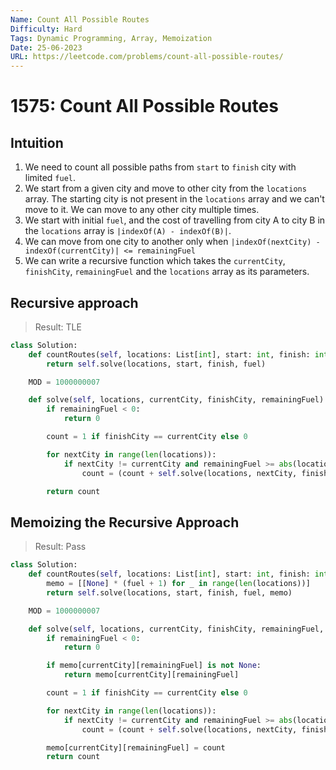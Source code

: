 ```yaml
---
Name: Count All Possible Routes
Difficulty: Hard
Tags: Dynamic Programming, Array, Memoization
Date: 25-06-2023
URL: https://leetcode.com/problems/count-all-possible-routes/
---
```


# 1575: Count All Possible Routes

## Intuition

1. We need to count all possible paths from `start` to `finish` city with limited `fuel`.
2. We start from a given city and move to other city from the `locations` array. The starting city is not present in the `locations` array and we can't move to it. We can move to any other city multiple times.
3. We start with initial `fuel`, and the cost of travelling from city A to city B in the `locations` array is `|indexOf(A) - indexOf(B)|`.
4. We can move from one city to another only when `|indexOf(nextCity) - indexOf(currentCity)| <= remainingFuel`
5. We can write a recursive function which takes the `currentCity`, `finishCity`, `remainingFuel` and the `locations` array as its parameters.

## Recursive approach

> Result: TLE

```python
class Solution:
    def countRoutes(self, locations: List[int], start: int, finish: int, fuel: int) -> int:
        return self.solve(locations, start, finish, fuel)

    MOD = 1000000007

    def solve(self, locations, currentCity, finishCity, remainingFuel):
        if remainingFuel < 0:
            return 0

        count = 1 if finishCity == currentCity else 0

        for nextCity in range(len(locations)):
            if nextCity != currentCity and remainingFuel >= abs(locations[currentCity] - locations[nextCity]):
                count = (count + self.solve(locations, nextCity, finishCity, remainingFuel - abs(locations[currentCity] - locations[nextCity]))) % self.MOD

        return count
```

## Memoizing the Recursive Approach

> Result: Pass

```python
class Solution:
    def countRoutes(self, locations: List[int], start: int, finish: int, fuel: int) -> int:
        memo = [[None] * (fuel + 1) for _ in range(len(locations))]
        return self.solve(locations, start, finish, fuel, memo)

    MOD = 1000000007

    def solve(self, locations, currentCity, finishCity, remainingFuel, memo):
        if remainingFuel < 0:
            return 0

        if memo[currentCity][remainingFuel] is not None:
            return memo[currentCity][remainingFuel]

        count = 1 if finishCity == currentCity else 0

        for nextCity in range(len(locations)):
            if nextCity != currentCity and remainingFuel >= abs(locations[currentCity] - locations[nextCity]):
                count = (count + self.solve(locations, nextCity, finishCity, remainingFuel - abs(locations[currentCity] - locations[nextCity]), memo)) % self.MOD

        memo[currentCity][remainingFuel] = count
        return count
```
